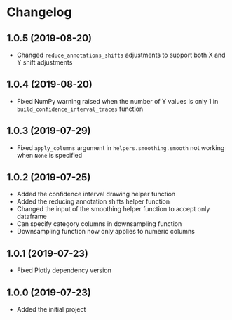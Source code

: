 # Changelog

## 1.0.5 (2019-08-20)

* Changed `reduce_annotations_shifts` adjustments to support both X and Y shift adjustments

## 1.0.4 (2019-08-20)

* Fixed NumPy warning raised when the number of Y values is only 1 in `build_confidence_interval_traces` function

## 1.0.3 (2019-07-29)

* Fixed `apply_columns` argument in `helpers.smoothing.smooth` not working when `None` is specified

## 1.0.2 (2019-07-25)

* Added the confidence interval drawing helper function
* Added the reducing annotation shifts helper function
* Changed the input of the smoothing helper function to accept only dataframe
* Can specify category columns in downsampling function
* Downsampling function now only applies to numeric columns

## 1.0.1 (2019-07-23)

* Fixed Plotly dependency version

## 1.0.0 (2019-07-23)

* Added the initial project
